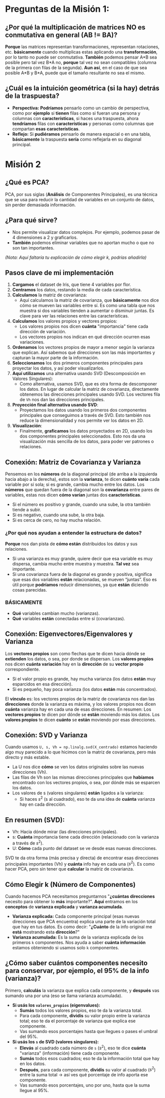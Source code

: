 # Preguntas de la Misión 1:

## ¿Por qué la multiplicación de matrices NO es conmutativa en general (AB != BA)?

**Porque** las matrices representan transformaciones, representan rotaciones, etc. **básicamente** cuando multiplicas estas aplicando una **transformación**, por lo tanto no puede ser conmutativa. **También** podemos pensar A\*B sea posible pero tal vez B\*A no, **porque** tal vez no sean compatibles (columna de la primera con filas de la segunda). **Aun así**, en el caso de que sea posible A\*B y B\*A, puede que el tamaño resultante no sea el mismo.

## ¿Cuál es la intuición geométrica (si la hay) detrás de la traspuesta?

* **Perspectiva:** **Podríamos** pensarlo como un cambio de perspectiva, como por **ejemplo** si **tienen** filas como si fueran una persona y columnas con **características**, si haces una traspuesta, ahora **tendríamos** filas con **características** y personas como columnas que compartan **esas** **características**.
* **Reflejo:** Si **pudiéramos** pensarlo de manera espacial o en una tabla, **básicamente** la traspuesta **sería** como reflejarla en su diagonal principal.

# Misión 2

## ¿Qué es PCA?

PCA, por sus siglas (**Análisis** de Componentes Principales), es una técnica que se usa para reducir la cantidad de variables en un conjunto de datos, sin perder demasiada información.

## ¿Para qué sirve?

* Nos permite visualizar datos complejos. Por ejemplo, podemos pasar de 4 dimensiones a 2 y graficarlos.
* **También** podemos eliminar variables que no aportan mucho o que no son tan importantes.

*(Nota: Aquí faltaría tu explicación de cómo elegir k, podrías añadirla)*

## Pasos clave de mi implementación

1.  **Cargamos** el dataset de Iris, que tiene 4 variables por flor.
2.  **Centramos** los datos, restando la media de cada característica.
3.  **Calculamos** la matriz de covarianza:
    * Aquí calculamos la matriz de covarianza, que **básicamente** nos dice cómo se mueven las variables entre sí. Es como una tabla que nos muestra si dos variables tienden a aumentar o disminuir juntas. Es clave para ver las relaciones entre las características.
4.  **Calculamos** los valores propios y vectores propios:
    * Los valores propios nos dicen **cuánta** "importancia" tiene cada dirección de variación.
    * Los vectores propios nos indican en qué dirección ocurren esas variaciones.
5.  **Ordenamos** los vectores propios de mayor a menor según la varianza que explican. Así sabemos qué direcciones son las más importantes y capturan la mayor parte de la información.
6.  **Seleccionamos** los dos primeros componentes principales para proyectar los datos, y así poder visualizarlos.
7.  **Aquí utilizamos** una alternativa usando SVD (Descomposición en Valores Singulares):
    * Como alternativa, usamos SVD, que es otra forma de descomponer los datos. En lugar de calcular la matriz de covarianza, directamente obtenemos las direcciones principales usando SVD. Los vectores fila de `Vh` nos dan las direcciones principales.
8.  **Proyección final alternativa usando SVD**:
    * Proyectamos los datos usando los primeros dos componentes principales que conseguimos a través de SVD. Esto también nos reduce la dimensionalidad y nos permite ver los datos en 2D.
9.  **Visualización**:
    * Finalmente, **graficamos** los datos proyectados en 2D, usando los dos componentes principales seleccionados. Esto nos da una visualización más sencilla de los datos, para poder ver patrones o relaciones.

## Conexión: Matriz de Covarianza y Varianza

Pensemos en los **números** de la diagonal principal (de arriba a la izquierda hacia abajo a la derecha), estos son la **varianza**, te dicen **cuánto varía** cada variable por sí sola; si es grande, cambia mucho entre los datos.
Los **números** que quedan fuera de la diagonal son la **covarianza** entre pares de variables, estas nos dicen **cómo varían** juntas dos **características**.

* Si el número es positivo y grande, cuando una sube, la otra también tiende a subir.
* Si es negativo, cuando una sube, la otra baja.
* Si es cerca de cero, no hay mucha relación.

### ¿Por qué nos ayudan a entender la estructura de datos?

**Porque** nos dan pista de **cómo están** distribuidos los datos y sus relaciones.

* Si una varianza es muy grande, quiere decir que esa variable es muy dispersa, cambia mucho entre muestra y muestra. **Tal vez** sea importante.
* Si una covarianza fuera de la diagonal es grande y positiva, significa que esas dos variables **están** relacionadas, se mueven “juntas”. Eso es útil porque **podríamos** reducir dimensiones, ya que **están** diciendo cosas parecidas.

### BÁSICAMENTE

* **Qué** variables cambian mucho (varianzas).
* **Qué** variables **están** conectadas entre sí (covarianzas).

## Conexión: Eigenvectores/Eigenvalores y Varianza

Los **vectores propios** son como flechas que te dicen hacia dónde se **extienden** los datos, o sea, por donde se dispersan. Los **valores propios** nos dicen **cuánta variación** hay en la **dirección** de su **vector propio** correspondiente.

* Si el valor propio es grande, hay mucha varianza (los datos **están** muy esparcidos en esa dirección).
* Si es pequeño, hay poca varianza (los datos **están** más concentrados).

El **vínculo** es: los vectores propios de la matriz de covarianza nos dan las **direcciones** donde la varianza es máxima, y los valores propios nos dicen **cuánta** varianza hay en cada una de esas direcciones.
En resumen: Los **vectores propios** te dicen por dónde se **están** moviendo más los datos. Los **valores propios** te dicen **cuánto** se **están** moviendo por esas direcciones.

## Conexión: SVD y Varianza

Cuando usamos `U, s, Vh = np.linalg.svd(X_centrado)` estamos haciendo algo muy parecido a lo que hicimos con la matriz de covarianza, pero más directo y más estable.
* La U nos dice **cómo** se ven los datos originales sobre las nuevas direcciones (Vh).
* Las filas de Vh son las mismas direcciones principales que **habíamos** encontrado con los vectores propios, o sea, por dónde más se esparcen los datos.
* Los valores de s (valores singulares) **están** ligados a la varianza:
    * Si haces $s^2$ (s al cuadrado), eso te da una idea de **cuánta** varianza hay en cada dirección.

## En resumen (SVD):

* Vh: Hacia dónde mirar (las direcciones principales).
* s: **Cuánta** importancia tiene cada dirección (relacionado con la varianza a través de $s^2$).
* U: **Cómo** cada punto del dataset se ve desde esas nuevas direcciones.

SVD te da otra forma (más precisa y directa) de encontrar esas direcciones principales importantes (Vh) y **cuánta** info hay en cada una ($s^2$). Es como hacer PCA, pero sin tener que **calcular** la matriz de covarianza.

## Cómo Elegir k (Número de Componentes)

Cuando hacemos PCA necesitamos preguntarnos "**¿cuántas direcciones** necesito para obtener lo **más** importante?". **Aquí** entramos en los **conceptos** de **varianza explicada** y **varianza acumulada**.

* **Varianza explicada:** Cada componente principal (esas nuevas direcciones que PCA encuentra) explica una parte de la variación total que hay en tus datos. Es como decir: "**¿Cuánto** de la info original me **está** mostrando esta **dirección**?"
* **Varianza acumulada:** Es la suma de la varianza explicada de los primeros `k` componentes. Nos ayuda a saber **cuánta información** estamos obteniendo si usamos solo `k` componentes.

## ¿Cómo saber cuántos componentes necesito para conservar, por ejemplo, el 95% de la info (varianza)?

Primero, **calculás** la varianza que explica cada componente, y **después** vas sumando una por una (eso se llama varianza acumulada).

* **Si usás los `valores_propios` (eigenvalues):**
    * **Sumás** todos los valores propios, eso te da la varianza total.
    * Para cada componente, **dividís** su valor propio entre la varianza total; eso te da el porcentaje de varianza que explica ese componente.
    * Vas sumando esos porcentajes hasta que llegues o pases el umbral del 95%.
* **Si usás los `s` de SVD (valores singulares):**
    * **Elevás** al cuadrado cada número de `s` ($s^2$), eso te dice **cuánta** "varianza" (información) tiene cada componente.
    * **Sumás** todos esos cuadrados; eso te da la información total que hay en los datos.
    * **Después**, para cada componente, **dividís** su valor al cuadrado ($s^2$) entre la suma total → así ves qué porcentaje de info aporta ese componente.
    * Vas sumando esos porcentajes, uno por uno, hasta que la suma llegue al 95%.